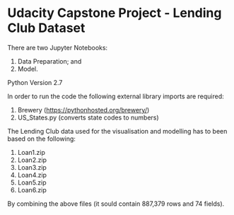 # Udacity Capstone Project - Lending Club Dataset

There are two Jupyter Notebooks:
1. Data Preparation; and
2. Model.

Python Version 2.7

In order to run the code the following external library imports are required:
1. Brewery (https://pythonhosted.org/brewery/)
2. US_States.py (converts state codes to numbers)

The Lending Club data used for the visualisation and modelling has to been based on the following: 
1. Loan1.zip
2. Loan2.zip
3. Loan3.zip
4. Loan4.zip
5. Loan5.zip
6. Loan6.zip

By combining the above files (it sould contain 887,379 rows and 74 fields).
